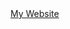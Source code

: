 <html>
  <body>
    <a href="https://youtube.com/PewDioPie">My Website</a>
  </body>
</html>
<DOCTYPE html>
  <html>
    <head>
      <met charset="utf-8">
      <title>What are sloths?</titel>
      </head>
      <body>
        <h1>What are sloths?</h1>
        <p>Sloths are arboreal mammals noted for slowness of movement and for spending most of their lives hanging upside down in the trees of the tropical rainforests of South America and Central America. The six species are in two families: two-toes sloths and three-toes sloths.</p>
        <p>By:Ethan Dailey</p>
      </body>
</html>
